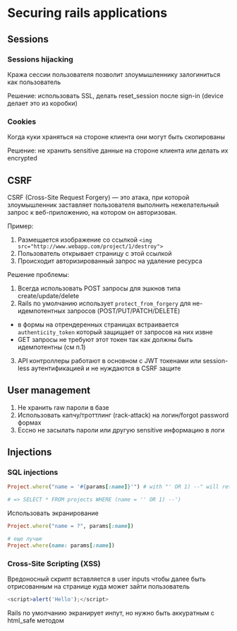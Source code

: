 # Securing rails applications

## Sessions

### Sessions hijacking 

Кража сессии пользователя позволит злоумышленнику залогиниться как пользователь

Решение: использовать SSL, делать reset_session после sign-in (device делает это из коробки)

### Сookies

Когда куки храняться на стороне клиента они могут быть скопированы

Решение: не хранить sensitive данные на стороне клиента или делать их encrypted

## CSRF

CSRF (Cross-Site Request Forgery) — это атака, при которой злоумышленник заставляет пользователя выполнить нежелательный запрос к веб-приложению, на котором он авторизован.

Пример:
1. Размещается изображение со ссылкой `<img src="http://www.webapp.com/project/1/destroy">`
2. Пользователь открывает страницу с этой ссылкой
3. Происходит авторизированный запрос на удаление ресурса

Решение проблемы:
1. Всегда использовать POST запросы для эшкнов типа create/update/delete
2. Rails по умолчанию использует `protect_from_forgery` для не-идемпотентных запросов (POST/PUT/PATCH/DELETE)
  - в формы на отрендеренных страницах встраивается `authenticity_token` который защищает от запросов на них извне
  - GET запросы не требуют этот токен так как должны быть идемпотентны (см п.1)
3. API контроллеры работают в основном с JWT токенами или session-less аутентификацией и не нуждаются в CSRF защите

## User management

1. Не хранить raw пароли в базе
2. Использовать капчу/троттлинг (rack-attack) на логин/forgot password формах
3. Ессно не засылать пароли или другую sensitive информацию в логи

## Injections

### SQL injections

```ruby
Project.where("name = '#{params[:name]}'") # with "' OR 1) --" will return

# => SELECT * FROM projects WHERE (name = '' OR 1) --')
```

Использовать экранирование

```ruby
Project.where("name = ?", params[:name])

# еще лучше
Project.where(name: params[:name])
```

### Cross-Site Scripting (XSS)

Вредоносный скрипт вставляется в user inputs чтобы далее быть отрисованным на странице куда может зайти пользователь

```js
<script>alert('Hello');</script>
```

Rails по умолчанию экранирует инпут, но нужно быть аккуратным с html_safe методом


